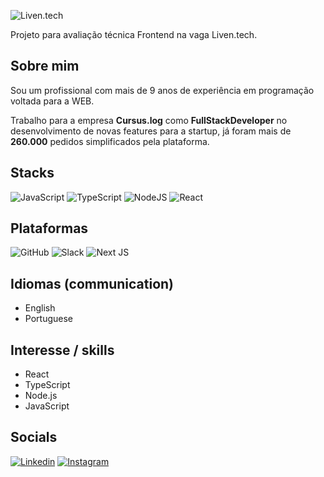 ![Liven.tech](https://liven.tech/_next/image?url=%2Fimages%2Flogo-2x.png&w=256&q=75)

Projeto para avaliação técnica Frontend na vaga Liven.tech.

## Sobre mim
Sou um profissional com mais de 9 anos de experiência em programação voltada para a WEB. 

Trabalho para a empresa **Cursus.log** como **FullStackDeveloper** no desenvolvimento de novas features para a startup, já foram mais de **260.000** pedidos simplificados pela plataforma.

## Stacks

![JavaScript](https://img.shields.io/badge/javascript-%23323330.svg?style=for-the-badge&logo=javascript&logoColor=%23F7DF1E) ![TypeScript](https://img.shields.io/badge/typescript-%23007ACC.svg?style=for-the-badge&logo=typescript&logoColor=white) ![NodeJS](https://img.shields.io/badge/node.js-6DA55F?style=for-the-badge&logo=node.js&logoColor=white) ![React](https://img.shields.io/badge/react-%2320232a.svg?style=for-the-badge&logo=react&logoColor=%2361DAFB)

## Plataformas

![GitHub](https://img.shields.io/badge/github-%23121011.svg?style=for-the-badge&logo=github&logoColor=white) ![Slack](https://img.shields.io/badge/Slack-4A154B?style=for-the-badge&logo=slack&logoColor=white) ![Next JS](https://img.shields.io/badge/Next-black?style=for-the-badge&logo=next.js&logoColor=white) 

## Idiomas (communication)
- English
- Portuguese

## Interesse / skills
- React
- TypeScript
- Node.js
- JavaScript

## Socials
[![Linkedin](https://img.shields.io/badge/LinkedIn-0077B5?style=for-the-badge&logo=linkedin&logoColor=white&link=https://www.linkedin.com/in/evertondev/)](https://www.linkedin.com/in/evertondev/)
[![Instagram](https://img.shields.io/badge/Instagram-E4405F?style=for-the-badge&logo=instagram&logoColor=white&link=instagram.com/everton.dev/)](https://www.instagram.com/everton_dev/)
